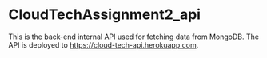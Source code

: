 # CloudTechAssignment2_api

This is the back-end internal API used for fetching data from MongoDB. 
The API is deployed to https://cloud-tech-api.herokuapp.com. 
